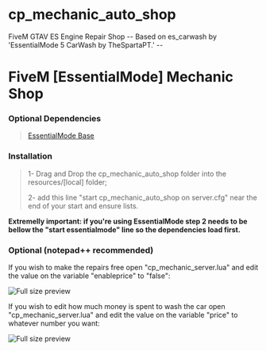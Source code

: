 # cp_mechanic_auto_shop
FiveM GTAV ES Engine Repair Shop
-- Based on es_carwash by 'EssentialMode 5 CarWash by TheSpartaPT.' --
# FiveM [EssentialMode] Mechanic Shop

### Optional Dependencies

>[EssentialMode Base](https://forum.fivem.net/t/release-essentialmode-base/3665)

### Installation

>1- Drag and Drop the cp_mechanic_auto_shop folder into the resources/[local] folder;
>
>2- add this line "start cp_mechanic_auto_shop on server.cfg" near the end of your start and ensure lists.

**Extremelly important: if you're using EssentialMode step 2 needs to be bellow the "start essentialmode" line so the dependencies load first.**

### Optional (notepad++ recommended)

If you wish to make the repairs free open "cp_mechanic_server.lua" and edit the value on the variable "enableprice" to "false":

![Full size preview](http://image.prntscr.com/image/dd5dda7bfd3e4eca85f1674f20f67128.png)

If you wish to edit how much money is spent to wash the car open "cp_mechanic_server.lua" and edit the value on the variable "price" to whatever number you want:

![Full size preview](http://image.prntscr.com/image/ad28c233917a432e901c828ecfde6b10.png)
